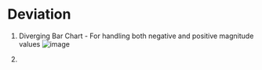 # Deviation

1) Diverging Bar Chart - For handling both negative and positive magnitude values
![image](https://github.com/avatorl/Deneb-Vega-Templates/assets/59934292/def7618e-2e85-492a-813c-86022830c264)

2) 



